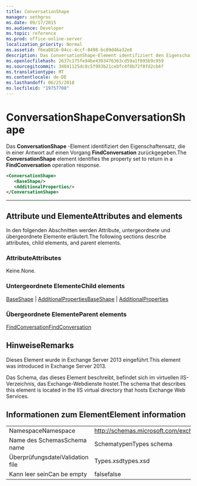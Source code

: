 ```yaml
---
title: ConversationShape
manager: sethgros
ms.date: 09/17/2015
ms.audience: Developer
ms.topic: reference
ms.prod: office-online-server
localization_priority: Normal
ms.assetid: f6ea8816-04cc-4ccf-8498-bc89d46a32e8
description: Das ConversationShape-Element identifiziert den Eigenschaftensatz, die in einer Antwort auf einen Vorgang FindConversation zurückgegeben.
ms.openlocfilehash: 2637c175fe94be4303476363cd59a1f895b9c959
ms.sourcegitcommit: 34041125dc8c5f993b21cebfc4f8b72f0fd2cb6f
ms.translationtype: MT
ms.contentlocale: de-DE
ms.lasthandoff: 06/25/2018
ms.locfileid: "19757708"
---
```

# <a name="conversationshape"></a><span data-ttu-id="1fec3-103">ConversationShape</span><span class="sxs-lookup"><span data-stu-id="1fec3-103">ConversationShape</span></span>

<span data-ttu-id="1fec3-104">Das **ConversationShape** -Element identifiziert den Eigenschaftensatz, die in einer Antwort auf einen Vorgang **FindConversation** zurückgegeben.</span><span class="sxs-lookup"><span data-stu-id="1fec3-104">The **ConversationShape** element identifies the property set to return in a **FindConversation** operation response.</span></span> 
  
```XML
<ConversationShape>
   <BaseShape/>
   <AdditionalProperties/>
</ConversationShape>
```

 ****
## <a name="attributes-and-elements"></a><span data-ttu-id="1fec3-105">Attribute und Elemente</span><span class="sxs-lookup"><span data-stu-id="1fec3-105">Attributes and elements</span></span>

<span data-ttu-id="1fec3-106">In den folgenden Abschnitten werden Attribute, untergeordnete und übergeordnete Elemente erläutert.</span><span class="sxs-lookup"><span data-stu-id="1fec3-106">The following sections describe attributes, child elements, and parent elements.</span></span>
  
### <a name="attributes"></a><span data-ttu-id="1fec3-107">Attribute</span><span class="sxs-lookup"><span data-stu-id="1fec3-107">Attributes</span></span>

<span data-ttu-id="1fec3-108">Keine.</span><span class="sxs-lookup"><span data-stu-id="1fec3-108">None.</span></span>
  
### <a name="child-elements"></a><span data-ttu-id="1fec3-109">Untergeordnete Elemente</span><span class="sxs-lookup"><span data-stu-id="1fec3-109">Child elements</span></span>

<span data-ttu-id="1fec3-110">[BaseShape](baseshape.md) | [AdditionalProperties](additionalproperties.md)</span><span class="sxs-lookup"><span data-stu-id="1fec3-110">[BaseShape](baseshape.md) | [AdditionalProperties](additionalproperties.md)</span></span>
  
### <a name="parent-elements"></a><span data-ttu-id="1fec3-111">Übergeordnete Elemente</span><span class="sxs-lookup"><span data-stu-id="1fec3-111">Parent elements</span></span>

[<span data-ttu-id="1fec3-112">FindConversation</span><span class="sxs-lookup"><span data-stu-id="1fec3-112">FindConversation</span></span>](findconversation.md)
  
## <a name="remarks"></a><span data-ttu-id="1fec3-113">Hinweise</span><span class="sxs-lookup"><span data-stu-id="1fec3-113">Remarks</span></span>

<span data-ttu-id="1fec3-114">Dieses Element wurde in Exchange Server 2013 eingeführt.</span><span class="sxs-lookup"><span data-stu-id="1fec3-114">This element was introduced in Exchange Server 2013.</span></span>
  
<span data-ttu-id="1fec3-115">Das Schema, das dieses Element beschreibt, befindet sich im virtuellen IIS-Verzeichnis, das Exchange-Webdienste hostet.</span><span class="sxs-lookup"><span data-stu-id="1fec3-115">The schema that describes this element is located in the IIS virtual directory that hosts Exchange Web Services.</span></span>
  
## <a name="element-information"></a><span data-ttu-id="1fec3-116">Informationen zum Element</span><span class="sxs-lookup"><span data-stu-id="1fec3-116">Element information</span></span>

|||
|:-----|:-----|
|<span data-ttu-id="1fec3-117">Namespace</span><span class="sxs-lookup"><span data-stu-id="1fec3-117">Namespace</span></span>  <br/> |http://schemas.microsoft.com/exchange/services/2006/types  <br/> |
|<span data-ttu-id="1fec3-118">Name des Schemas</span><span class="sxs-lookup"><span data-stu-id="1fec3-118">Schema name</span></span>  <br/> |<span data-ttu-id="1fec3-119">Schematypen</span><span class="sxs-lookup"><span data-stu-id="1fec3-119">Types schema</span></span>  <br/> |
|<span data-ttu-id="1fec3-120">Überprüfungsdatei</span><span class="sxs-lookup"><span data-stu-id="1fec3-120">Validation file</span></span>  <br/> |<span data-ttu-id="1fec3-121">Types.xsd</span><span class="sxs-lookup"><span data-stu-id="1fec3-121">types.xsd</span></span>  <br/> |
|<span data-ttu-id="1fec3-122">Kann leer sein</span><span class="sxs-lookup"><span data-stu-id="1fec3-122">Can be empty</span></span>  <br/> |<span data-ttu-id="1fec3-123">false</span><span class="sxs-lookup"><span data-stu-id="1fec3-123">false</span></span>  <br/> |
   

